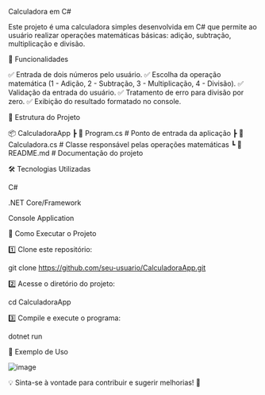 Calculadora em C#



Este projeto é uma calculadora simples desenvolvida em C# que permite ao usuário realizar operações matemáticas básicas: adição, subtração, multiplicação e divisão.

🚀 Funcionalidades

✅ Entrada de dois números pelo usuário.
✅ Escolha da operação matemática (1 - Adição, 2 - Subtração, 3 - Multiplicação, 4 - Divisão).
✅ Validação da entrada do usuário.
✅ Tratamento de erro para divisão por zero.
✅ Exibição do resultado formatado no console.

📂 Estrutura do Projeto

📦 CalculadoraApp
 ┣ 📜 Program.cs        # Ponto de entrada da aplicação
 ┣ 📜 Calculadora.cs    # Classe responsável pelas operações matemáticas
 ┗ 📜 README.md         # Documentação do projeto

🛠 Tecnologias Utilizadas

C#

.NET Core/Framework

Console Application

📌 Como Executar o Projeto

1️⃣ Clone este repositório:

git clone https://github.com/seu-usuario/CalculadoraApp.git

2️⃣ Acesse o diretório do projeto:

cd CalculadoraApp

3️⃣ Compile e execute o programa:

dotnet run

📝 Exemplo de Uso

![image](https://github.com/user-attachments/assets/4d204613-8ed1-4293-a9c6-3e49f0e1bb5f)


💡 Sinta-se à vontade para contribuir e sugerir melhorias! 🚀

